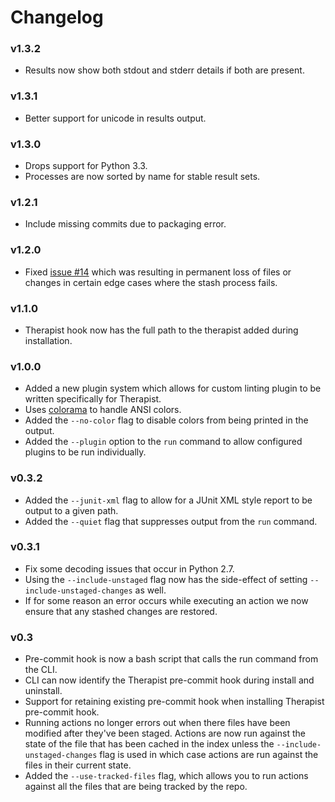 # Changelog

### v1.3.2

- Results now show both stdout and stderr details if both are present.

### v1.3.1

- Better support for unicode in results output.

### v1.3.0

- Drops support for Python 3.3.
- Processes are now sorted by name for stable result sets.

### v1.2.1

- Include missing commits due to packaging error.

### v1.2.0

- Fixed [issue #14](https://github.com/rehandalal/therapist/issues/14) 
  which was resulting in permanent loss of files or changes in certain
  edge cases where the stash process fails.

### v1.1.0

- Therapist hook now has the full path to the therapist added during
  installation.

### v1.0.0

- Added a new plugin system which allows for custom linting plugin to be
  written specifically for Therapist.
- Uses [colorama](https://github.com/tartley/colorama) to handle ANSI 
  colors.
- Added the `--no-color` flag to disable colors from being printed in
  the output.
- Added the `--plugin` option to the `run` command to allow configured
  plugins to be run individually.

### v0.3.2

- Added the `--junit-xml` flag to allow for a JUnit XML style report to
  be output to a given path.
- Added the `--quiet` flag that suppresses output from the `run`
  command.

### v0.3.1

- Fix some decoding issues that occur in Python 2.7.
- Using the `--include-unstaged` flag now has the side-effect of setting
  `--include-unstaged-changes` as well.
- If for some reason an error occurs while executing an action we now
  ensure that any stashed changes are restored.

### v0.3

- Pre-commit hook is now a bash script that calls the run command from 
  the CLI.
- CLI can now identify the Therapist pre-commit hook during install and
  uninstall.
- Support for retaining existing pre-commit hook when installing 
  Therapist pre-commit hook.
- Running actions no longer errors out when there files have been 
  modified after they've been staged. Actions are now run against the 
  state of the file that has been cached in the index unless the 
  `--include-unstaged-changes` flag is used in which case actions are
  run against the files in their current state.
- Added the `--use-tracked-files` flag, which allows you to run actions
  against all the files that are being tracked by the repo.
